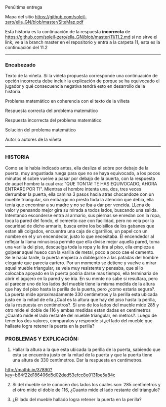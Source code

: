 Penúltima entrega 

Mapa del sitio https://github.com/soleil-zero/ella_GN/blob/master/SiteMap.pdf

Esta historia es la continuación de la respuesta **incorrecta** de https://github.com/soleil-zero/ella_GN/blob/master/11/11.2.md si no sirve el link, 
ve a la branch master en el repositorio y entra a la carpeta 11, esta es la continuación del 11.2

**********************************************************************
### Encabezado

Texto de la viñeta. Si la viñeta propuesta corresponde una continuación de opción incorrecta debe incluir la explicación de porque se ha equivocado el jugador y qué consecuencia negativa tendrá esto en desarrollo de la historia.

Problema matemático en coherencia con el texto de la viñeta

Respuesta correcta del problema matemático

Respuesta incorrecta del problema matemático

Solución del problema matemático

Autor o autores de la viñeta
**********************************************************************
### HISTORIA
Como se le habia indicado antes, ella desliza el sobre por debajo de la puerta, muy angustiada ruega para que no se haya equivocado, a los pocos minutos el sobre vuelve a pasar por debajo de la puerta, con la respuesta de aquel hombre la cual era: "QUE TONTA! TE HAS EQUIVOCADO, AHORA ENTRARE POR TI". Mientras el hombre intenta una, dos, tres veces derrumbar la puerta, ella camina 3 pasos hacia atras chocandoze con un mueble triangular, sin embargo no presto toda la atención que debia, ella tenia que encontrar a su madre y no se iba a dar por vencida. LLena de valor y pensando mejor gira su mirada a todos lados, buscando una salida. Intentando esconderse entra al armario, sus piernas se enredan con la ropa, toca la pared del fondo, el cemento cae con facilidad, pero no veia por la oscuridad de dicho armario, busca entre los bolsillos de los gabanes que estan allí colgados, encuentra una caja de cigarrillos, un papel con un nombre en el y un encendedor, justo lo que necesitaba. El encendedor al reflejar la llama minusiosa permite que ella divise mejor aquella pared, toma una varilla del piso, descuelga toda la ropa y la tira al piso, ella empieza a golpear aquel hueco con la varilla de metal, poco a poco cae el cemento. Se le hacia tarde, la puerta empieza a doblegarse a las patadas del hombre elegante que parecia cartero. Por un momento se detiene y vuelve a mirar aquel mueble triangular, se veia muy resistente y pensaba, que si lo colocaba apoyado en la puerta podria darse mas tiempo, ella terminaria de abrir el agujero en la pared y se iria. En su mente no sabe si resultara, pero al parecer uno de los lados del mueble tiene la misma medida de la altura que hay del piso hasta la perilla de la puerta, pero ¿como estaria segura?. La puerta mide aproximadamente 330 centimetros y la perilla esta ubicada justo en la mitad de ella ¿Cual es la altura que hay del piso hasta la perilla, da la respuesta en centimetros?. Si uno de los lados del mueble mide 285 y otro mide el doble de 116 y ambas medidas estan dadas en centimetros ¿Cuanto mide el lado restante del mueble triangular, en metros?. Luego de tener los dos valores, comparalos y responde si ¿el lado del mueble que hallaste logra retener la puerta en la perilla?

### PROBLEMAS Y EXPLICACIÓN:

1. Hallar la altura a la que esta ubicada la perilla de la puerta, sabiendo que esta se encuentra justo en la mitad de la puerta y que la puerta tiene una altura de 330 centímetros. Dar la respuesta en centímetros.

http://mathb.in/37890?key=b64f22d186406d5d02ded53efcc8e0131be5a84c

2. Si del mueble se le conocen dos lados los cuales son: 285 centímetros y el otro mide el doble de 116, ¿Cuanto mide el lado restante del triangulo?


3. ¿El lado del mueble hallado logra retener la puerta en la perilla? 





